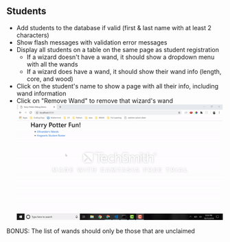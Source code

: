 Students
--------
- Add students to the database if valid (first & last name with at least 2 characters)
- Show flash messages with validation error messages
- Display all students on a table on the same page as student registration
    - If a wizard doesn't have a wand, it should show a dropdown menu with all the wands
    - If a wizard does have a wand, it should show their wand info (length, core, and wood)
- Click on the student's name to show a page with all their info, including wand information
- Click on "Remove Wand" to remove that wizard's wand
![](debug2.gif)

BONUS: The list of wands should only be those that are unclaimed